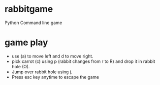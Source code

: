 # rabbitgame
Python Command line game
          
# game play
* use (a) to move left and d to move right.
* pick carrot (c) using p (rabbit changes from r to R) and drop it in rabbit hole (O).
* Jump over rabbit hole using j.
* Press esc key anytime to escape the game

